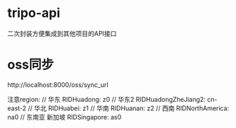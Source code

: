 
# tripo-api
二次封装方便集成到其他项目的API接口



# oss同步
http://localhost:8000/oss/sync_url

注意region:
// 华东
RIDHuadong: z0
// 华东2
RIDHuadongZheJiang2: cn-east-2
// 华北
RIDHuabei: z1
// 华南
RIDHuanan: z2
// 西南
RIDNorthAmerica: na0
// 东南亚 新加坡
RIDSingapore: as0